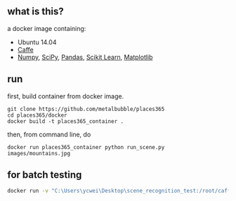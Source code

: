## what is this?
a docker image containing:

* Ubuntu 14.04
* [Caffe](http://caffe.berkeleyvision.org/)
* [Numpy](http://www.numpy.org/), [SciPy](https://www.scipy.org/), [Pandas](http://pandas.pydata.org/), [Scikit Learn](http://scikit-learn.org/), [Matplotlib](http://matplotlib.org/)

## run

first, build container from docker image.

```
git clone https://github.com/metalbubble/places365
cd places365/docker
docker build -t places365_container .
```

then, from command line, do

```
docker run places365_container python run_scene.py images/mountains.jpg

```

## for batch testing
```bash
docker run -v "C:\Users\ycwei\Desktop\scene_recognition_test:/root/caffe/test" -v "C:\Users\ycwei\PycharmProjects\nas\places365\docker\run_scene.py:/root/caffe/test/run_scene.py" places365_container python test/run_scene.py images/mountains.jpg 
```